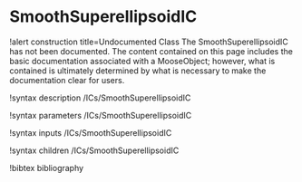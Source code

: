 <!-- MOOSE Documentation Stub: Remove this when content is added. -->

# SmoothSuperellipsoidIC

!alert construction title=Undocumented Class
The SmoothSuperellipsoidIC has not been documented. The content contained on this page
includes the basic documentation associated with a MooseObject; however, what is contained is
ultimately determined by what is necessary to make the documentation clear for users.

!syntax description /ICs/SmoothSuperellipsoidIC

!syntax parameters /ICs/SmoothSuperellipsoidIC

!syntax inputs /ICs/SmoothSuperellipsoidIC

!syntax children /ICs/SmoothSuperellipsoidIC

!bibtex bibliography
